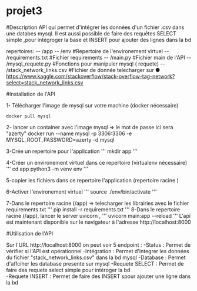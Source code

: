 # projet3

#Description 
API qui permet d'intégrer les données d'un fichier .csv dans une databes mysql.
Il est aussi possible de faire des requêtes SELECT simple ,pour intégroger la base et INSERT pour ajouter des lignes dans la bd

repertoires:
-- /app
--    /env                        #Repertoire de l'environement virtuel
--    /requirements.txt           #Fichier requirements
--    /main.py                    #Fichier main de l'API
--    /mysql_requete.py           #Fonctions pour manipuler mysql ( requete)
--    /stack_network_links.csv    #Fichier de donnée telecharger sur ●	https://www.kaggle.com/stackoverflow/stack-overflow-tag-network?select=stack_network_links.csv
 

#Installation de l'API

1- Télècharger l'image de mysql sur votre machine (docker nécessaire) 
```
docker pull mysql
```

2- lancer un container avec l'image mysql => le mot de passe ici sera "azerty"
docker run --name mysql -p 3306:3306 -e MYSQL_ROOT_PASSWORD=azerty -d mysql

3-Crée un repertoire pour l'application 
'''
mkdir app
'''

4-Créer un environement virtuel dans ce repertoire (virtualenv nécessaire)
'''
cd app
python3 -m venv env
'''

5-copier les fichiers dans ce repertoire l'application (repertoire racine ) 

6-Activer l'environement virtuel 
'''
source ./env/bin/activate
'''

7-Dans le repertoire racine (/app) => telecharger les librairies avec le fichier requirements.txt
'''
pip install -r requirements.txt
'''
8-Dans le repertoire racine (/app), lancer le server uvicorn , 
'''
uvicorn main:app --reload
'''
L'api est maintenant disponible sur le navigateur à l'adresse http://localhost:8000


#Utilisation de l'API

Sur l'URL http://localhost:8000 on peut voir 5 endpoint :
-Status          : Permet de vérifier si l'API est opérationnel
-Intégration     : Permet d'integrer les données du fichier "stack_network_links.csv" dans la bd mysql 
-Database        : Permet d'affciher les database presente sur mysql 
-Requete SELECT  : Permet de faire des requete select simple pour intéroger la bd  
-Requete INSERT  : Permet de faire des INSERT spour ajouter une ligne dans la bd


